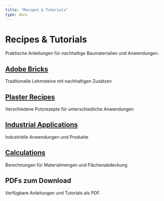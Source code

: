 ```yaml
---
title: "Recipes & Tutorials"  
type: docs
---
```


# Recipes & Tutorials

Praktische Anleitungen für nachhaltige Baumaterialien und Anwendungen.

## [Adobe Bricks](/recipes-tutorials/adobe-bricks/)
Traditionelle Lehmsteine mit nachhaltigen Zusätzen

## [Plaster Recipes](/recipes-tutorials/plaster-recipes/)
Verschiedene Putzrezepte für unterschiedliche Anwendungen

## [Industrial Applications](/recipes-tutorials/industrial-applications/)
Industrielle Anwendungen und Produkte

## [Calculations](/recipes-tutorials/calculations/)
Berechnungen für Materialmengen und Flächenabdeckung

## PDFs zum Download
Verfügbare Anleitungen und Tutorials als PDF.
